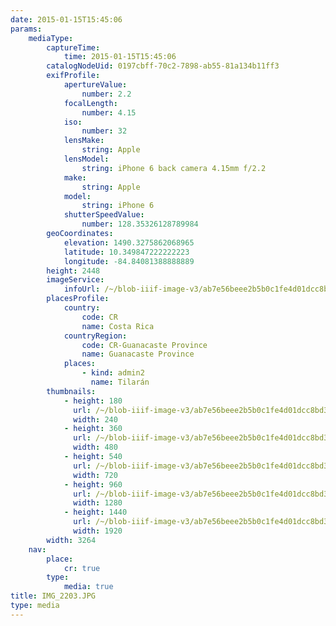 ```yaml
---
date: 2015-01-15T15:45:06
params:
    mediaType:
        captureTime:
            time: 2015-01-15T15:45:06
        catalogNodeUid: 0197cbff-70c2-7898-ab55-81a134b11ff3
        exifProfile:
            apertureValue:
                number: 2.2
            focalLength:
                number: 4.15
            iso:
                number: 32
            lensMake:
                string: Apple
            lensModel:
                string: iPhone 6 back camera 4.15mm f/2.2
            make:
                string: Apple
            model:
                string: iPhone 6
            shutterSpeedValue:
                number: 128.35326128789984
        geoCoordinates:
            elevation: 1490.3275862068965
            latitude: 10.349847222222223
            longitude: -84.84081388888889
        height: 2448
        imageService:
            infoUrl: /~/blob-iiif-image-v3/ab7e56beee2b5b0c1fe4d01dcc8bd3615ef3d7195d4381040553b3ee4a1c5b74/info.json
        placesProfile:
            country:
                code: CR
                name: Costa Rica
            countryRegion:
                code: CR-Guanacaste Province
                name: Guanacaste Province
            places:
                - kind: admin2
                  name: Tilarán
        thumbnails:
            - height: 180
              url: /~/blob-iiif-image-v3/ab7e56beee2b5b0c1fe4d01dcc8bd3615ef3d7195d4381040553b3ee4a1c5b74/full/240%2C180/0/default.jpg
              width: 240
            - height: 360
              url: /~/blob-iiif-image-v3/ab7e56beee2b5b0c1fe4d01dcc8bd3615ef3d7195d4381040553b3ee4a1c5b74/full/480%2C360/0/default.jpg
              width: 480
            - height: 540
              url: /~/blob-iiif-image-v3/ab7e56beee2b5b0c1fe4d01dcc8bd3615ef3d7195d4381040553b3ee4a1c5b74/full/720%2C540/0/default.jpg
              width: 720
            - height: 960
              url: /~/blob-iiif-image-v3/ab7e56beee2b5b0c1fe4d01dcc8bd3615ef3d7195d4381040553b3ee4a1c5b74/full/1280%2C960/0/default.jpg
              width: 1280
            - height: 1440
              url: /~/blob-iiif-image-v3/ab7e56beee2b5b0c1fe4d01dcc8bd3615ef3d7195d4381040553b3ee4a1c5b74/full/1920%2C1440/0/default.jpg
              width: 1920
        width: 3264
    nav:
        place:
            cr: true
        type:
            media: true
title: IMG_2203.JPG
type: media
---
```

